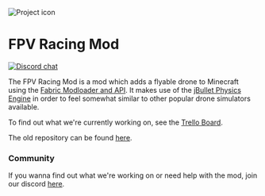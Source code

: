 ![Project icon](https://raw.githubusercontent.com/ethanejohnsons/FPV-Racing-Mod-Fabric/master/src/main/resources/assets/images/logo.png)

# FPV Racing Mod

[![Discord chat](https://img.shields.io/badge/chat%20on-discord-7289DA)](https://discord.gg/efCMR7U)

The FPV Racing Mod is a mod which adds a flyable drone to Minecraft using the [Fabric Modloader and API](https://fabricmc.net/). It makes use
of the [jBullet Physics Engine](http://jbullet.advel.cz/) in order to feel somewhat similar to other popular
drone simulators available.

To find out what we're currently working on, see the [Trello Board](https://trello.com/b/naSFhSWz/fpv-racing-mod).

The old repository can be found [here](https://github.com/ethanejohnsons/FPV-Racing-Mod).

### Community
If you wanna find out what we're working on or need help with the mod, join our discord [here](https://discord.gg/efCMR7U).
